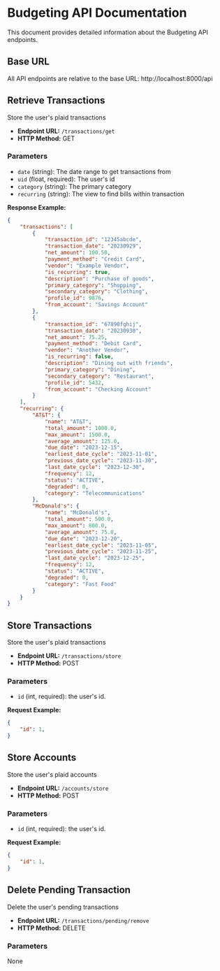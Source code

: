 # Budgeting API Documentation

This document provides detailed information about the Budgeting API endpoints.

## Base URL

All API endpoints are relative to the base URL: http://localhost:8000/api

## Retrieve Transactions

Store the user's plaid transactions

- **Endpoint URL:** `/transactions/get`
- **HTTP Method:** GET

### Parameters

- `date` (string): The date range to get transactions from
- `uid` (float, required): The user's id
- `category` (string): The primary category
- `recurring` (string): The view to find bills within transaction

**Response Example:**

```json
{
    "transactions": [
        {
            "transaction_id": "12345abcde",
            "transaction_date": "20230929",
            "net_amount": 100.50,
            "payment_method": "Credit Card",
            "vendor": "Example Vendor",
            "is_recurring": true,
            "description": "Purchase of goods",
            "primary_category": "Shopping",
            "secondary_category": "Clothing",
            "profile_id": 9876,
            "from_account": "Savings Account"
        },
        {
            "transaction_id": "67890fghij",
            "transaction_date": "20230930",
            "net_amount": 75.25,
            "payment_method": "Debit Card",
            "vendor": "Another Vendor",
            "is_recurring": false,
            "description": "Dining out with friends",
            "primary_category": "Dining",
            "secondary_category": "Restaurant",
            "profile_id": 5432,
            "from_account": "Checking Account"
        }
    ],
    "recurring": {
        "AT&T": {
            "name": "AT&T",
            "total_amount": 1000.0,
            "max_amount": 1500.0,
            "average_amount": 125.0,
            "due_date": "2023-12-15",
            "earliest_date_cycle": "2023-11-01",
            "previous_date_cycle": "2023-11-30",
            "last_date_cycle": "2023-12-30",
            "frequency": 12,
            "status": "ACTIVE",
            "degraded": 0,
            "category": "Telecommunications"
        },
        "McDonald's": {
            "name": "McDonald's",
            "total_amount": 500.0,
            "max_amount": 800.0,
            "average_amount": 75.0,
            "due_date": "2023-12-20",
            "earliest_date_cycle": "2023-11-05",
            "previous_date_cycle": "2023-11-25",
            "last_date_cycle": "2023-12-25",
            "frequency": 12,
            "status": "ACTIVE",
            "degraded": 0,
            "category": "Fast Food"
        }
    }
}
```

## Store Transactions

Store the user's plaid transactions

- **Endpoint URL:** `/transactions/store`
- **HTTP Method:** POST

### Parameters

- `id` (int, required): the user's id.

**Request Example:**

```json
{
    "id": 1,
}
```

## Store Accounts

Store the user's plaid accounts

- **Endpoint URL:** `/accounts/store`
- **HTTP Method:** POST

### Parameters

- `id` (int, required): the user's id.

**Request Example:**

```json
{
    "id": 1,
}
```

## Delete Pending Transaction

Delete the user's pending transactions

- **Endpoint URL:** `/transactions/pending/remove`
- **HTTP Method:** DELETE

### Parameters

None
